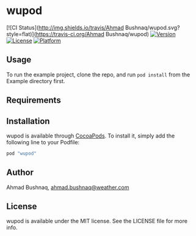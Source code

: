 # wupod

[![CI Status](http://img.shields.io/travis/Ahmad Bushnaq/wupod.svg?style=flat)](https://travis-ci.org/Ahmad Bushnaq/wupod)
[![Version](https://img.shields.io/cocoapods/v/wupod.svg?style=flat)](http://cocoapods.org/pods/wupod)
[![License](https://img.shields.io/cocoapods/l/wupod.svg?style=flat)](http://cocoapods.org/pods/wupod)
[![Platform](https://img.shields.io/cocoapods/p/wupod.svg?style=flat)](http://cocoapods.org/pods/wupod)

## Usage

To run the example project, clone the repo, and run `pod install` from the Example directory first.

## Requirements

## Installation

wupod is available through [CocoaPods](http://cocoapods.org). To install
it, simply add the following line to your Podfile:

```ruby
pod "wupod"
```

## Author

Ahmad Bushnaq, ahmad.bushnaq@weather.com

## License

wupod is available under the MIT license. See the LICENSE file for more info.
